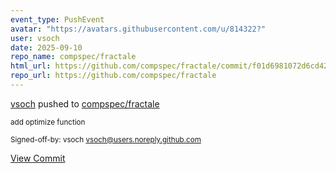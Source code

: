 ```yaml
---
event_type: PushEvent
avatar: "https://avatars.githubusercontent.com/u/814322?"
user: vsoch
date: 2025-09-10
repo_name: compspec/fractale
html_url: https://github.com/compspec/fractale/commit/f01d6981072d6cd4296f5aee4c274c6aa6d51bf6
repo_url: https://github.com/compspec/fractale
---
```


<a href='https://github.com/vsoch' target='_blank'>vsoch</a> pushed to <a href='https://github.com/compspec/fractale' target='_blank'>compspec/fractale</a>

<small>add optimize function

Signed-off-by: vsoch <vsoch@users.noreply.github.com></small>

<a href='https://github.com/compspec/fractale/commit/f01d6981072d6cd4296f5aee4c274c6aa6d51bf6' target='_blank'>View Commit</a>